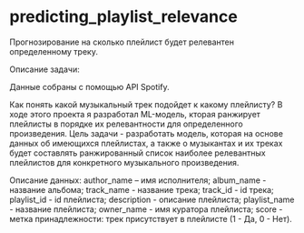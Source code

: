 # predicting_playlist_relevance
Прогнозирование на сколько плейлист будет релевантен определенному треку.

Описание задачи:

Данные собраны с помощью API Spotify.

Как понять какой музыкальный трек подойдет к какому плейлисту? В ходе этого проекта я разработал ML-модель, кторая ранжирует плейлисты в порядке их релевантности для определенного произведения.
Цель задачи - разработать модель, которая на основе данных об имеющихся плейлистах, а также о музыкантах и их треках будет составлять ранжированный список наиболее релевантных плейлистов для конкретного музыкального произведения.

Описание данных:
author_name – имя исполнителя;
album_name - название альбома;
track_name - название трека;
track_id - id трека;
playlist_id - id плейлиста;
description - описание плейлиста;
playlist_name - название плейлиста;
owner_name - имя куратора плейлиста;
score - метка принадлежности: трек присутствует в плейлисте (1 - Да, 0 - Нет).
